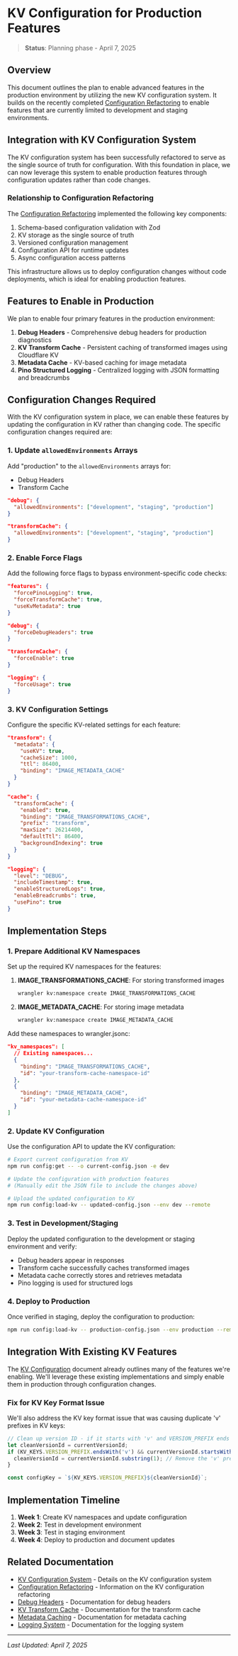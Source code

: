 # KV Configuration for Production Features

> **Status**: Planning phase - April 7, 2025

## Overview

This document outlines the plan to enable advanced features in the production environment by utilizing the new KV configuration system. It builds on the recently completed [Configuration Refactoring](./configuration-refactoring.md) to enable features that are currently limited to development and staging environments.

## Integration with KV Configuration System

The KV configuration system has been successfully refactored to serve as the single source of truth for configuration. With this foundation in place, we can now leverage this system to enable production features through configuration updates rather than code changes.

### Relationship to Configuration Refactoring

The [Configuration Refactoring](./configuration-refactoring.md) implemented the following key components:

1. Schema-based configuration validation with Zod
2. KV storage as the single source of truth
3. Versioned configuration management
4. Configuration API for runtime updates
5. Async configuration access patterns

This infrastructure allows us to deploy configuration changes without code deployments, which is ideal for enabling production features.

## Features to Enable in Production

We plan to enable four primary features in the production environment:

1. **Debug Headers** - Comprehensive debug headers for production diagnostics
2. **KV Transform Cache** - Persistent caching of transformed images using Cloudflare KV
3. **Metadata Cache** - KV-based caching for image metadata
4. **Pino Structured Logging** - Centralized logging with JSON formatting and breadcrumbs

## Configuration Changes Required

With the KV configuration system in place, we can enable these features by updating the configuration in KV rather than changing code. The specific configuration changes required are:

### 1. Update `allowedEnvironments` Arrays

Add "production" to the `allowedEnvironments` arrays for:
- Debug Headers
- Transform Cache

```json
"debug": {
  "allowedEnvironments": ["development", "staging", "production"]
}

"transformCache": {
  "allowedEnvironments": ["development", "staging", "production"]
}
```

### 2. Enable Force Flags

Add the following force flags to bypass environment-specific code checks:

```json
"features": {
  "forcePinoLogging": true,
  "forceTransformCache": true,
  "useKvMetadata": true
}

"debug": {
  "forceDebugHeaders": true
}

"transformCache": {
  "forceEnable": true
}

"logging": {
  "forceUsage": true
}
```

### 3. KV Configuration Settings

Configure the specific KV-related settings for each feature:

```json
"transform": {
  "metadata": {
    "useKV": true,
    "cacheSize": 1000,
    "ttl": 86400,
    "binding": "IMAGE_METADATA_CACHE"
  }
}

"cache": {
  "transformCache": {
    "enabled": true,
    "binding": "IMAGE_TRANSFORMATIONS_CACHE",
    "prefix": "transform",
    "maxSize": 26214400,
    "defaultTtl": 86400,
    "backgroundIndexing": true
  }
}

"logging": {
  "level": "DEBUG", 
  "includeTimestamp": true,
  "enableStructuredLogs": true,
  "enableBreadcrumbs": true,
  "usePino": true
}
```

## Implementation Steps

### 1. Prepare Additional KV Namespaces

Set up the required KV namespaces for the features:

1. **IMAGE_TRANSFORMATIONS_CACHE**: For storing transformed images
   ```bash
   wrangler kv:namespace create IMAGE_TRANSFORMATIONS_CACHE
   ```

2. **IMAGE_METADATA_CACHE**: For storing image metadata
   ```bash
   wrangler kv:namespace create IMAGE_METADATA_CACHE
   ```

Add these namespaces to wrangler.jsonc:

```json
"kv_namespaces": [
  // Existing namespaces...
  {
    "binding": "IMAGE_TRANSFORMATIONS_CACHE",
    "id": "your-transform-cache-namespace-id"
  },
  {
    "binding": "IMAGE_METADATA_CACHE",
    "id": "your-metadata-cache-namespace-id"
  }
]
```

### 2. Update KV Configuration

Use the configuration API to update the KV configuration:

```bash
# Export current configuration from KV
npm run config:get -- -o current-config.json -e dev

# Update the configuration with production features
# (Manually edit the JSON file to include the changes above)

# Upload the updated configuration to KV
npm run config:load-kv -- updated-config.json --env dev --remote
```

### 3. Test in Development/Staging

Deploy the updated configuration to the development or staging environment and verify:
- Debug headers appear in responses
- Transform cache successfully caches transformed images
- Metadata cache correctly stores and retrieves metadata
- Pino logging is used for structured logs

### 4. Deploy to Production

Once verified in staging, deploy the configuration to production:

```bash
npm run config:load-kv -- production-config.json --env production --remote
```

## Integration With Existing KV Features

The [KV Configuration](../../public/configuration/kv-configuration.md) document already outlines many of the features we're enabling. We'll leverage these existing implementations and simply enable them in production through configuration changes.

### Fix for KV Key Format Issue

We'll also address the KV key format issue that was causing duplicate 'v' prefixes in KV keys:

```typescript
// Clean up version ID - if it starts with 'v' and VERSION_PREFIX ends with 'v', remove the duplicate
let cleanVersionId = currentVersionId;
if (KV_KEYS.VERSION_PREFIX.endsWith('v') && currentVersionId.startsWith('v')) {
  cleanVersionId = currentVersionId.substring(1); // Remove the 'v' prefix from the version ID
}

const configKey = `${KV_KEYS.VERSION_PREFIX}${cleanVersionId}`;
```

## Implementation Timeline

1. **Week 1**: Create KV namespaces and update configuration
2. **Week 2**: Test in development environment
3. **Week 3**: Test in staging environment
4. **Week 4**: Deploy to production and document updates

## Related Documentation

- [KV Configuration System](../../public/configuration/kv-configuration.md) - Details on the KV configuration system
- [Configuration Refactoring](./configuration-refactoring.md) - Information on the KV configuration refactoring
- [Debug Headers](../../public/debugging/debug-headers.md) - Documentation for debug headers
- [KV Transform Cache](../../public/caching/kv-transform-cache.md) - Documentation for the transform cache
- [Metadata Caching](../../public/caching/metadata-caching-strategy.md) - Documentation for metadata caching
- [Logging System](../../public/debugging/logging.md) - Documentation for the logging system

---

*Last Updated: April 7, 2025*